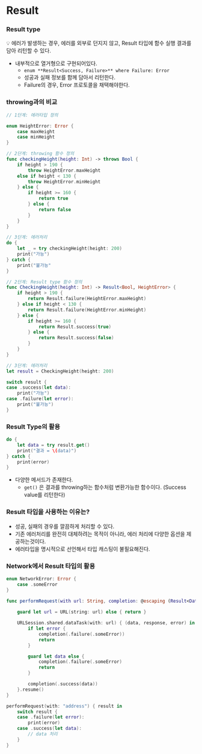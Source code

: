 # Result


### Result type

<aside>
💡 에러가 발생하는 경우, 에러를 외부로 던지지 않고, Result 타입에 함수 실행 결과를 담아 리턴할 수 있다.

</aside>

- 내부적으로 열거형으로 구현되어있다.
    - `enum **Result<Success, Failure>** where Failure: Error`
    - 성공과 실패 정보를 함께 담아서 리턴한다.
    - Failure의 경우, Error 프로토콜을 채택해야한다.

### throwing과의 비교

```swift
// 1단계: 에러타입 정의

enum HeightError: Error {
    case maxHeight
    case minHeight
}

// 2단계: throwing 함수 정의
func checkingHeight(height: Int) -> throws Bool {
    if height > 190 {
        throw HeightError.maxHeight
    else if height < 130 {
        throw HeightError.minHeight
    } else {
        if height >= 160 {
            return true
        } else {
            return false
        }
    }
}

// 3단계: 에러처리
do {
    let _ = try checkingHeight(height: 200)
    print("가능")
} catch {
    print("불가능"
}

// 2단계: Result type 함수 정의
func CheckingHeight(height: Int) -> Result<Bool, HeightError> {
    if height > 190 {
        return Result.failure(HeightError.maxHeight)
    } else if height < 130 {
        return Result.failure(HeightError.minHeight)
    } else {
        if height >= 160 {
            return Result.success(true)
        } else {
            return Result.success(false)
        }
    }
}

// 3단계: 에러처리
let result = CheckingHeight(height: 200)

switch result {
case .success(let data):
    print("가능")
case .failure(let error):
    print("불가능")
}
```

### Result Type의 활용

```swift
do {
    let data = try result.get()
    print("결과 = \(data)")
} catch {
    print(error)
}
```

- 다양한 메서드가 존재한다.
    - `get()` 은 결과를 throwing하는 함수처럼 변환가능한 함수이다. (Success value를 리턴한다)



### Result 타입을 사용하는 이유는?

- 성공, 실패의 경우를 깔끔하게 처리할 수 있다.
- 기존 에러처리를 완전히 대체하려는 목적이 아니라, 에러 처리에 다양한 옵션을 제공하는것이다.
- 에러타입을 명시적으로 선언해서 타입 캐스팅이 불필요해진다.




### Network에서 Result 타입의 활용


```swift
enum NetworkError: Error {
    case .someError
}

func performRequest(with url: String, completion: @escaping (Result<Data, NetworkError> -> void) {
    
    guard let url = URL(string: url) else { return }

    URLSession.shared.dataTask(with: url) { (data, response, error) in 
        if let error {
            completion(.failure(.someError))
            return
        }

        guard let data else {
            completion(.failure(.someError)
            return
        }

        completion(.success(data))
    }.resume()
}

performRequest(with: "address") { result in
    switch result {
    case .failure(let error):
        print(error)
    case .success(let data):
        // data 처리
    }
}
```
